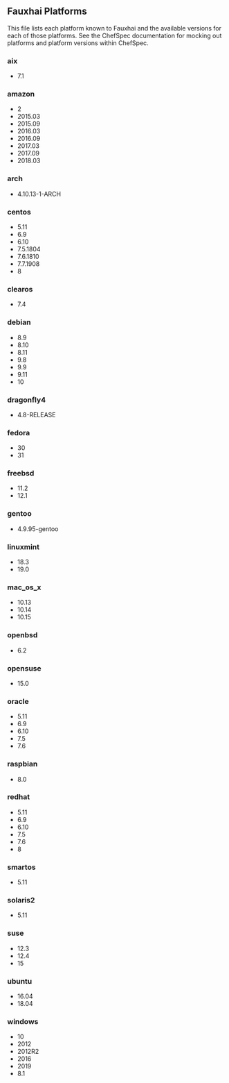 ## Fauxhai Platforms

This file lists each platform known to Fauxhai and the available versions for each of those platforms. See the ChefSpec documentation for mocking out platforms and platform versions within ChefSpec.

### aix

  - 7.1

### amazon

  - 2
  - 2015.03
  - 2015.09
  - 2016.03
  - 2016.09
  - 2017.03
  - 2017.09
  - 2018.03

### arch

  - 4.10.13-1-ARCH

### centos

  - 5.11
  - 6.9
  - 6.10
  - 7.5.1804
  - 7.6.1810
  - 7.7.1908
  - 8

### clearos

  - 7.4

### debian

  - 8.9
  - 8.10
  - 8.11
  - 9.8
  - 9.9
  - 9.11
  - 10

### dragonfly4

  - 4.8-RELEASE

### fedora

  - 30
  - 31

### freebsd

  - 11.2
  - 12.1

### gentoo

  - 4.9.95-gentoo

### linuxmint

  - 18.3
  - 19.0

### mac_os_x

  - 10.13
  - 10.14
  - 10.15

### openbsd

  - 6.2

### opensuse

  - 15.0

### oracle

  - 5.11
  - 6.9
  - 6.10
  - 7.5
  - 7.6

### raspbian

  - 8.0

### redhat

  - 5.11
  - 6.9
  - 6.10
  - 7.5
  - 7.6
  - 8

### smartos

  - 5.11

### solaris2

  - 5.11

### suse

  - 12.3
  - 12.4
  - 15

### ubuntu

  - 16.04
  - 18.04

### windows

  - 10
  - 2012
  - 2012R2
  - 2016
  - 2019
  - 8.1
